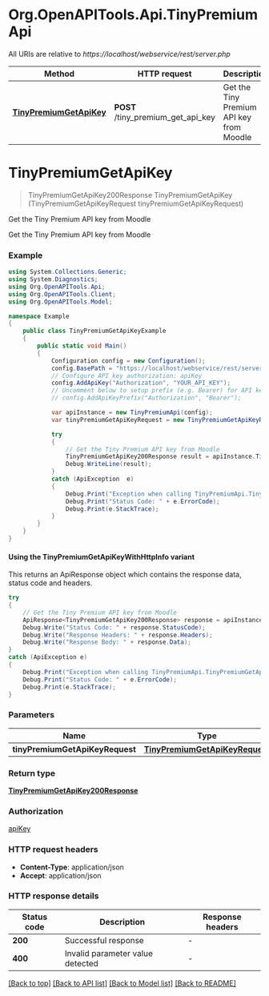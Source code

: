# Org.OpenAPITools.Api.TinyPremiumApi

All URIs are relative to *https://localhost/webservice/rest/server.php*

| Method | HTTP request | Description |
|--------|--------------|-------------|
| [**TinyPremiumGetApiKey**](TinyPremiumApi.md#tinypremiumgetapikey) | **POST** /tiny_premium_get_api_key | Get the Tiny Premium API key from Moodle |

<a id="tinypremiumgetapikey"></a>
# **TinyPremiumGetApiKey**
> TinyPremiumGetApiKey200Response TinyPremiumGetApiKey (TinyPremiumGetApiKeyRequest tinyPremiumGetApiKeyRequest)

Get the Tiny Premium API key from Moodle

Get the Tiny Premium API key from Moodle

### Example
```csharp
using System.Collections.Generic;
using System.Diagnostics;
using Org.OpenAPITools.Api;
using Org.OpenAPITools.Client;
using Org.OpenAPITools.Model;

namespace Example
{
    public class TinyPremiumGetApiKeyExample
    {
        public static void Main()
        {
            Configuration config = new Configuration();
            config.BasePath = "https://localhost/webservice/rest/server.php";
            // Configure API key authorization: apiKey
            config.AddApiKey("Authorization", "YOUR_API_KEY");
            // Uncomment below to setup prefix (e.g. Bearer) for API key, if needed
            // config.AddApiKeyPrefix("Authorization", "Bearer");

            var apiInstance = new TinyPremiumApi(config);
            var tinyPremiumGetApiKeyRequest = new TinyPremiumGetApiKeyRequest(); // TinyPremiumGetApiKeyRequest | 

            try
            {
                // Get the Tiny Premium API key from Moodle
                TinyPremiumGetApiKey200Response result = apiInstance.TinyPremiumGetApiKey(tinyPremiumGetApiKeyRequest);
                Debug.WriteLine(result);
            }
            catch (ApiException  e)
            {
                Debug.Print("Exception when calling TinyPremiumApi.TinyPremiumGetApiKey: " + e.Message);
                Debug.Print("Status Code: " + e.ErrorCode);
                Debug.Print(e.StackTrace);
            }
        }
    }
}
```

#### Using the TinyPremiumGetApiKeyWithHttpInfo variant
This returns an ApiResponse object which contains the response data, status code and headers.

```csharp
try
{
    // Get the Tiny Premium API key from Moodle
    ApiResponse<TinyPremiumGetApiKey200Response> response = apiInstance.TinyPremiumGetApiKeyWithHttpInfo(tinyPremiumGetApiKeyRequest);
    Debug.Write("Status Code: " + response.StatusCode);
    Debug.Write("Response Headers: " + response.Headers);
    Debug.Write("Response Body: " + response.Data);
}
catch (ApiException e)
{
    Debug.Print("Exception when calling TinyPremiumApi.TinyPremiumGetApiKeyWithHttpInfo: " + e.Message);
    Debug.Print("Status Code: " + e.ErrorCode);
    Debug.Print(e.StackTrace);
}
```

### Parameters

| Name | Type | Description | Notes |
|------|------|-------------|-------|
| **tinyPremiumGetApiKeyRequest** | [**TinyPremiumGetApiKeyRequest**](TinyPremiumGetApiKeyRequest.md) |  |  |

### Return type

[**TinyPremiumGetApiKey200Response**](TinyPremiumGetApiKey200Response.md)

### Authorization

[apiKey](../README.md#apiKey)

### HTTP request headers

 - **Content-Type**: application/json
 - **Accept**: application/json


### HTTP response details
| Status code | Description | Response headers |
|-------------|-------------|------------------|
| **200** | Successful response |  -  |
| **400** | Invalid parameter value detected |  -  |

[[Back to top]](#) [[Back to API list]](../README.md#documentation-for-api-endpoints) [[Back to Model list]](../README.md#documentation-for-models) [[Back to README]](../README.md)

